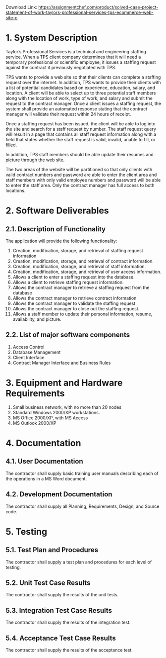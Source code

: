 Download Link: https://assignmentchef.com/product/solved-case-project-statement-of-work-taylors-professional-services-tps-ecommerce-web-site-c
<br>
<h1>1.     System Description</h1>

Taylor’s Professional Services is a technical and engineering staffing service.  When a TPS client company determines that it will need a temporary professional or scientific employee, it issues a staffing request against the contract it previously negotiated with TPS.

TPS wants to provide a web site so that their clients can complete a staffing request over the internet.  In addition, TPS wants to provide their clients with a list of potential candidates based on experience, education, salary, and location.  A client will be able to select up to three potential staff members along with the location of work, type of work, and salary and submit the request to the contract manager. Once a client issues a staffing request, the system shall provide an automated response stating that the contract manager will validate their request within 24 hours of receipt.

Once a staffing request has been issued, the client will be able to log into the site and search for a staff request by number.  The staff request query will result in a page that contains all staff request information along with a field that states whether the staff request is valid, invalid, unable to fill, or filled.

In addition, TPS staff members should be able update their resumes and picture through the web site.

The two areas of the website will be partitioned so that only clients with valid contract numbers and password are able to enter the client area and staff members with only valid employee numbers and password will be able to enter the staff area.  Only the contract manager has full access to both locations.

<h1>2.     Software Deliverables</h1>

<h2>2.1.   Description of Functionality</h2>

The application will provide the following functionality:

<ol>

 <li>Creation, modification, storage, and retrieval of staffing request information</li>

 <li>Creation, modification, storage, and retrieval of contract information.</li>

 <li>Creation, modification, storage, and retrieval of staff information.</li>

 <li>Creation, modification, storage, and retrieval of user access information.</li>

 <li>Allows a client to enter a staffing request into the database.</li>

 <li>Allows a client to retrieve staffing request information.</li>

 <li>Allows the contract manager to retrieve a staffing request from the database</li>

 <li>Allows the contract manager to retrieve contract information</li>

 <li>Allows the contract manager to validate the staffing request</li>

 <li>Allows the contract manager to close out the staffing request.</li>

 <li>Allows a staff member to update their personal information, resume, availability, and picture.</li>

</ol>

<h2>2.2.   List of major software components</h2>

<ol>

 <li>Access Control</li>

 <li>Database Management</li>

 <li>Client Interface</li>

 <li>Contract Manager Interface and Business Rules</li>

</ol>

<h1>3.     Equipment and Hardware Requirements</h1>

<ol>

 <li>Small business network, with no more than 20 nodes</li>

 <li>Standard Windows 2000/XP workstations.</li>

 <li>MS Office 2000/XP, with MS Access</li>

 <li>MS Outlook 2000/XP</li>

</ol>

<h1>4.     Documentation</h1>

<h2>4.1.   User Documentation</h2>

The contractor shall supply basic training user manuals describing each of the operations in a MS Word document.

<h2>4.2.   Development Documentation</h2>

The contractor shall supply all Planning, Requirements, Design, and Source code.

<h1>5.     Testing</h1>

<h2>5.1.   Test Plan and Procedures</h2>

The contractor shall supply a test plan and procedures for each level of testing.

<h2>5.2.   Unit Test Case Results</h2>

The contractor shall supply the results of the unit tests.

<h2>5.3.   Integration Test Case Results</h2>

The contractor shall supply the results of the integration test.

<h2>5.4.   Acceptance Test Case Results</h2>

The contractor shall supply the results of the acceptance test.
